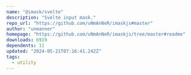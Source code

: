 ```yaml
---
name: "@imask/svelte"
description: "Svelte input mask."
repo_url: "https://github.com/uNmAnNeR/imaskjs#master"
author: "unmanner"
homepage: "https://github.com/uNmAnNeR/imaskjs/tree/master#readme"
downloads: 6919
dependents: 11
updated: "2024-05-21T07:16:41.242Z"
tags: 
  - utility
---
```

